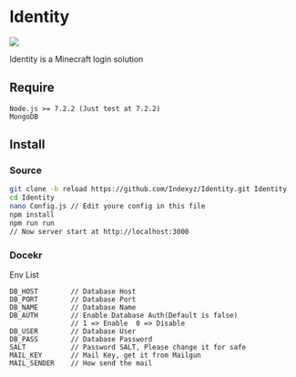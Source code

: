 # Identity
[![](https://images.microbadger.com/badges/image/indexyz/identity:reload.svg)](https://microbadger.com/images/indexyz/identity:reload "Get your own image badge on microbadger.com")

Identity is a Minecraft login solution

## Require
```
Node.js >= 7.2.2 (Just test at 7.2.2)
MongoDB
```

## Install 
### Source
```bash
git clone -b reload https://github.com/Indexyz/Identity.git Identity
cd Identity
nano Config.js // Edit youre config in this file
npm install 
npm run run
// Now server start at http://localhost:3000
```

### Docekr
Env List
```
DB_HOST        // Database Host
DB_PORT        // Database Port
DB_NAME        // Database Name
DB_AUTH        // Enable Database Auth(Default is false)
               // 1 => Enable  0 => Disable
DB_USER        // Database User
DB_PASS        // Database Password
SALT           // Password SALT, Please change it for safe
MAIL_KEY       // Mail Key, get it from Mailgun
MAIL_SENDER    // How send the mail
```
